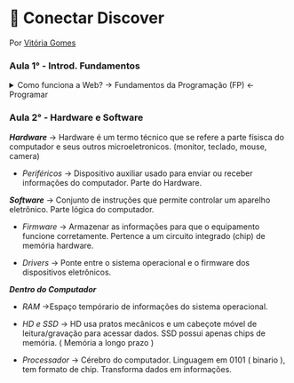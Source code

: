 # :space_invader: Conectar Discover
Por [Vitória Gomes](https://github.com/vitoriacgomes)
### Aula 1° - Introd. Fundamentos
 <details>
  <summary>Como funciona a Web? -> Fundamentos da Programação (FP) <- Programar</summary>
 
   ***Programar***

-> Programar é por um lado relacionado a algoritmos (passos para resolver um problema, uma sequência lógica) e a Lógica de Programação (aplicando os passos para construir o algoritmo), entender como o computador funciona. E por outro lado dar instruções ( em cima de dados, com a manipulação, fazemos como uma receita de bolo) Resolver Problemas ( Entender o problema como chave, pois não da pra seguir sem ter conhecimento total da questão).  

***Como funciona a Web?*** 

-> Existe o  caminho Simples: vocÊ digita o site que quer entrar como: google.com.br, e já é direcionado para ele. E existe o caminho Avançado: 1° digita a Url (localizador e identificador): https:// google.com.br,(http-trocar mensagem entre computadores) assim foi iniciada uma comunicação entre o computador (cliente) com o servidor. 2° O endereço é convertido em um IP (49,73,21,21) através do DNS(converte dominio em IP). 3° Seu pedido está percorrendo diversos proxies(encaminha os pacotes). 4° seu pedido chega ao servidor, servidor analisa e da a resposta.
</details>
 
### Aula 2° - Hardware e Software

***Hardware***
 -> Hardware é um termo técnico que se refere a parte físisca do computador e seus outros microeletronicos. (monitor, teclado, mouse, camera)
 
- *Periféricos*
 -> Dispositivo auxiliar usado para enviar ou receber informações do computador. Parte do Hardware.

***Software***
-> Conjunto de instruções que permite controlar um aparelho eletrônico. Parte lógica do computador. 

- *Firmware* 
 -> Armazenar as informações para que o equipamento funcione corretamente. Pertence a um circuito integrado (chip) de memória hardware. 
 
 - *Drivers*
  -> Ponte entre o sistema operacional e o firmware dos dispositivos eletrônicos. 
 
***Dentro do Computador***
 - *RAM*
  ->Espaço tempórario de informações do sistema operacional. 
 
 - *HD e SSD*
  -> HD usa pratos mecânicos e um cabeçote móvel de leitura/gravação para acessar dados. SSD possui apenas chips de memória. ( Memória a longo prazo ) 
- *Processador*
 -> Cérebro do computador. Linguagem em 0101 ( binario ), tem formato de chip. Transforma dados em informações. 


